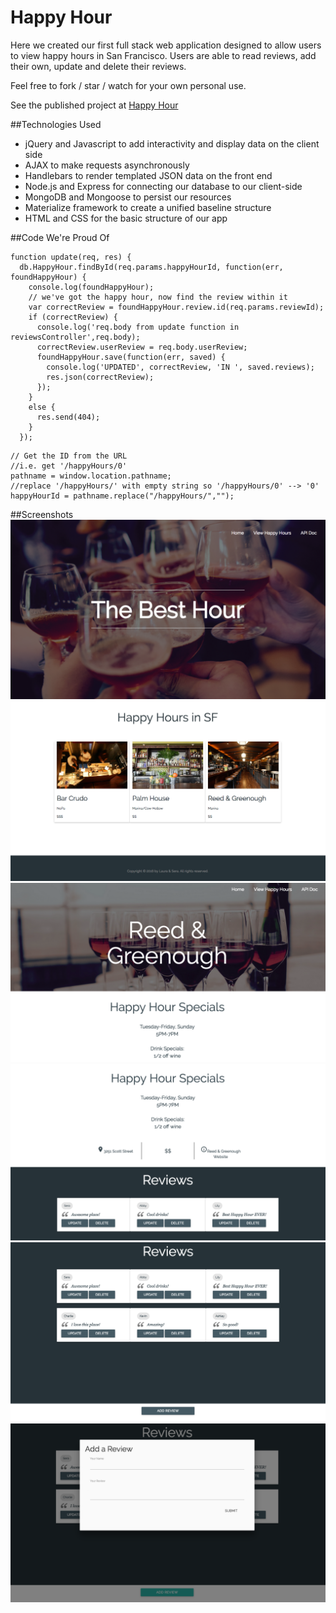 # Happy Hour

Here we created our first full stack web application designed to allow users to view happy hours in San Francisco.  Users are able to read reviews, add their own, update and delete their reviews.

Feel free to fork / star / watch for your own personal use.

See the published project at [Happy Hour](https://morning-spire-17654.herokuapp.com "Happy Hour")

##Technologies Used

- jQuery and Javascript to add interactivity and display data on the client side
- AJAX to make requests asynchronously
- Handlebars to render templated JSON data on the front end
- Node.js and Express for connecting our database to our client-side
- MongoDB and Mongoose to persist our resources
- Materialize framework to create a unified baseline structure
- HTML and CSS for the basic structure of our app

##Code We're Proud Of



```
function update(req, res) {
  db.HappyHour.findById(req.params.happyHourId, function(err, foundHappyHour) {
    console.log(foundHappyHour);
    // we've got the happy hour, now find the review within it
    var correctReview = foundHappyHour.review.id(req.params.reviewId);
    if (correctReview) {
      console.log('req.body from update function in reviewsController',req.body);
      correctReview.userReview = req.body.userReview;
      foundHappyHour.save(function(err, saved) {
        console.log('UPDATED', correctReview, 'IN ', saved.reviews);
        res.json(correctReview);
      });
    } 
    else {
      res.send(404);
    }
  }); 

```

```
// Get the ID from the URL 
//i.e. get '/happyHours/0'
pathname = window.location.pathname;
//replace '/happyHours/' with empty string so '/happyHours/0' --> '0'
happyHourId = pathname.replace("/happyHours/",""); 
```	  

##Screenshots
![Home Page Screenshot](public/images/Screenshot1.png?raw=true)
![Happy Hour Listings Screenshot](public/images/Screenshot2.png?raw=true)
![Individual Happy Hour Screenshot](public/images/Screenshot4.png?raw=true)
![Happy Hour Info Screenshot](public/images/Screenshot3.png?raw=true)
![Happy Hour Reviews Screenshot](public/images/Screenshot5.png?raw=true)
![Happy Hour Add Review Modal Screenshot](public/images/Screenshot6.png?raw=true)